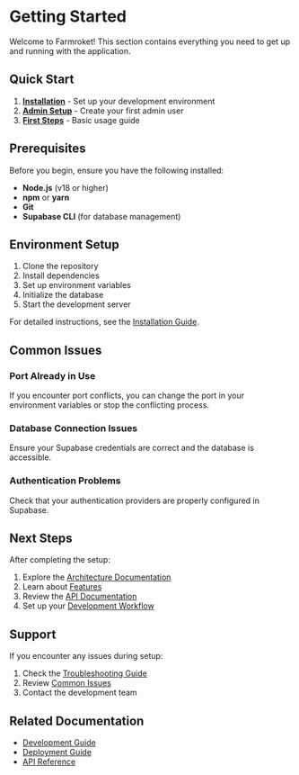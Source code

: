 # Getting Started

Welcome to Farmroket! This section contains everything you need to get up and running with the application.

## Quick Start

1. **[Installation](./installation.md)** - Set up your development environment
2. **[Admin Setup](./admin-setup.md)** - Create your first admin user
3. **[First Steps](./first-steps.md)** - Basic usage guide

## Prerequisites

Before you begin, ensure you have the following installed:

- **Node.js** (v18 or higher)
- **npm** or **yarn**
- **Git**
- **Supabase CLI** (for database management)

## Environment Setup

1. Clone the repository
2. Install dependencies
3. Set up environment variables
4. Initialize the database
5. Start the development server

For detailed instructions, see the [Installation Guide](./installation.md).

## Common Issues

### Port Already in Use

If you encounter port conflicts, you can change the port in your environment variables or stop the conflicting process.

### Database Connection Issues

Ensure your Supabase credentials are correct and the database is accessible.

### Authentication Problems

Check that your authentication providers are properly configured in Supabase.

## Next Steps

After completing the setup:

1. Explore the [Architecture Documentation](../02-architecture/README.md)
2. Learn about [Features](../03-features/README.md)
3. Review the [API Documentation](../04-api/README.md)
4. Set up your [Development Workflow](../05-development/README.md)

## Support

If you encounter any issues during setup:

1. Check the [Troubleshooting Guide](../08-maintenance/troubleshooting.md)
2. Review [Common Issues](../08-maintenance/common-issues.md)
3. Contact the development team

## Related Documentation

- [Development Guide](../05-development/README.md)
- [Deployment Guide](../06-deployment/README.md)
- [API Reference](../04-api/README.md)
